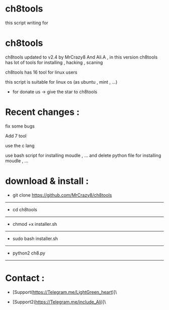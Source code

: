 # ch8tools
this script writing for
# ch8tools

ch8tools updated to v2.4 by MrCrazy8 And Ali.A , in this version ch8tools has lot of tools for installing , hacking , scaning

ch8tools has 16 tool for linux users  

this script is suitable for linux os (as ubuntu , mint , ...)

- for donate us -> give the star to ch8tools

# Recent changes :

fix some bugs

Add 7 tool

use the c lang

use bash script for installing moudle , ... and delete python file for installing moudle , ...

# download & install :

- git clone https://github.com/MrCrazy8/ch8tools

----------------------

- cd ch8tools

----------------------

- chmod +x installer.sh

----------------------

- sudo bash installer.sh

----------------------

- python2 ch8.py

----------------------

# Contact :

- \[Support(https://Telegram.me/LightGreen_heart)]\

- \[Support2(https://Telegram.me/include_Ali)]\
